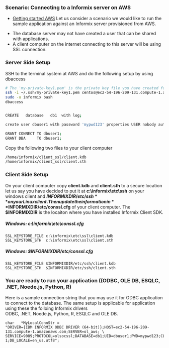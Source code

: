 

### Scenario: Connecting to a Informix server on AWS
* [Getting started AWS](https://www.hcltech.com/products-and-platforms/informix/informix-AWS/getting-started)
Let us consider a scenario we would like to run the sample application against an Informix server provisioned from AWS.  

- The database server may not have created a user that can be shared with applications.
- A client computer on the internet connecting to this server will be using SSL connection.


### Server Side Setup
SSH to the terminal system at AWS and do the following setup by using dbaccess
```bash
# The 'my-private-key1.pem' is the private key file you have created for your AWS
ssh -i ~/.ssh/my-private-key1.pem centos@ec2-54-196-209-131.compute-1.amazonaws.com
sudo -u informix bash
dbaccess 


CREATE   database   db1  with log;

create user dbuser1 with password 'mypwd123' properties USER nobody authorization (DBSA);

GRANT CONNECT TO dbuser1;
GRANT DBA     TO dbuser1;
```

Copy the following two files to your client computer
```bash
/home/informix/client_ssl/client.kdb
/home/informix/client_ssl/client.sth
```


### Client Side Setup
On your client computer copy **client.kdb** and **client.sth** to a secure location   
let us say you have decided to put it at **c:\informix\etc\ssh** on your windows client and **$INFORMIXDIR/etc/ssh** on your Linux client. Then update the information in **$INFORMIXDIR/etc/conssl.cfg** of your client computer. The **$INFORMIXDIR** is the locaiton where you have installed Informix Client SDK.

##### Windows: c:\informix\etc\conssl.cfg
```
SSL_KEYSTORE_FILE c:\informix\etc\ssl\client.kdb
SSL_KEYSTORE_STH  c:\informix\etc\ssl\client.sth
```


##### Windows: $INFORMIXDIR/etc/conssl.cfg
```
SSL_KEYSTORE_FILE $INFORMIXDIR/etc/ssh/client.kdb
SSL_KEYSTORE_STH  $INFORMIXDIR/etc/ssh/client.sth
```


### You are ready to run your application ((ODBC, OLE DB, ESQLC, .NET, Noede.js, Python, R)
Here is a sample connection string that you may use it for ODBC application to connect to the database. The same setup is applicable for application using these the folloing Informix drivers   
ODBC, .NET, Noede.js, Python, R, ESQLC and OLE DB.

```
char   *MyLocalConnStr = 
"DRIVER={IBM INFORMIX ODBC DRIVER (64-bit)};HOST=ec2-54-196-209-131.compute-1.amazonaws.com;SERVER=ol_aws; \
SERVICE=9089;PROTOCOL=olsocssl;DATABASE=db1;UID=dbuser1;PWD=mypwd123;CLIENT_LOCALE=en_us.8859-1;DB_LOCALE=en_us.utf8";
```

